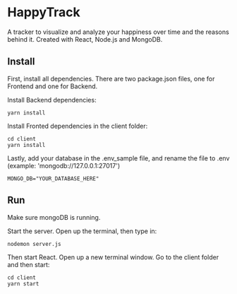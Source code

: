 # HappyTrack
A tracker to visualize and analyze your happiness over time and the reasons behind it. Created with React, Node.js and MongoDB.

## Install
First, install all dependencies. There are two package.json files, one for Frontend and one for Backend.

Install Backend dependencies:
```
yarn install
```

Install Fronted dependencies in the client folder:
```
cd client 
yarn install
```

Lastly, add your database in the .env_sample file, and rename the file to .env (example: 'mongodb://127.0.0.1:27017')
```
MONGO_DB="YOUR_DATABASE_HERE"
```

## Run
Make sure mongoDB is running.

Start the server. Open up the terminal, then type in:
```bash
nodemon server.js
```
Then start React. Open up a new terminal window. Go to the client folder and then start:
```
cd client
yarn start
```